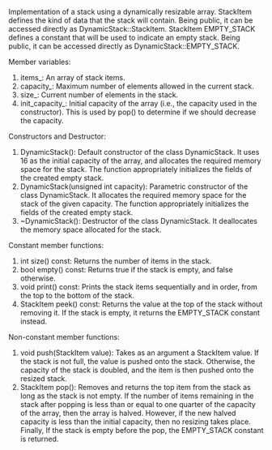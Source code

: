 Implementation of a stack using a dynamically resizable array.
StackItem defines the kind of data that the stack will contain. Being public, it can be accessed directly as DynamicStack::StackItem.
StackItem EMPTY_STACK defines a constant that will be used to indicate an empty stack. Being public, it can be accessed directly as DynamicStack::EMPTY_STACK.
 
Member variables:
1. items_: An array of stack items.
2. capacity_: Maximum number of elements allowed in the current stack.
3. size_: Current number of elements in the stack.
4. init_capacity_: Initial capacity of the array (i.e., the capacity used in the constructor). This is used by pop() to determine if we should decrease the capacity.

Constructors and Destructor:
1. DynamicStack(): Default constructor of the class DynamicStack. It uses 16 as the initial capacity of the array, and allocates the required memory space for the stack. The function appropriately initializes the fields of the created empty stack.
2. DynamicStack(unsigned int capacity): Parametric constructor of the class DynamicStack. It allocates the required memory space for the stack of the given capacity. The function appropriately initializes the fields of the created empty stack.
3. ~DynamicStack(): Destructor of the class DynamicStack. It deallocates the memory space allocated for the stack.

Constant member functions:
1. int size() const: Returns the number of items in the stack.
2. bool empty() const: Returns true if the stack is empty, and false otherwise.
3. void print() const: Prints the stack items sequentially and in order, from the top to the bottom of the stack.
4. StackItem peek() const: Returns the value at the top of the stack without removing it. If the stack is empty, it returns the EMPTY_STACK constant instead.

Non-constant member functions:
1. void push(StackItem value): Takes as an argument a StackItem value. If the stack is not full, the value is pushed onto the stack. Otherwise, the capacity of the stack is doubled, and the item is then pushed onto the resized stack.
2. StackItem pop(): Removes and returns the top item from the stack as long as the stack is not empty. If the number of items remaining in the stack after
popping is less than or equal to one quarter of the capacity of the array, then the array is halved. However, if the new halved capacity is less than the initial
capacity, then no resizing takes place. Finally, If the stack is empty before the pop, the EMPTY_STACK constant is returned.
